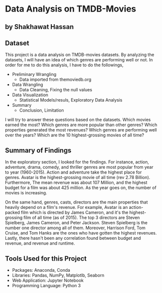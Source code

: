 # Data Analysis on TMDB-Movies
## by Shakhawat Hassan

## Dataset
 This project is a data analysis on TMDB-movies datasets. By analyzing the datasets, I will have an idea of which genres are performing well or not. In order for me to do this analysis, I have to do the followings,

- Preliminary Wrangling
  - Data imported from themoviedb.org
- Data Wrangling
  - Data Cleaning, Fixing the null values
- Data Visualization
  - Statistical Models/resuls, Exploratory Data Analysis
- Summary
  - Conclusion, Limitation

I will try to answer these questions based on the datasets. 
Which movies earned the most? Which genres are more popular than other genres? Which properties generated the most revenues? Which genres are performing well over the years? Which are the 10 highest-grossing movies of all time?

## Summary of Findings
In the exploratory section, I looked for the findings. For instance, action, adventure, drama, comedy, and thriller genres are most popular from year to year (1960-2015). Action and adventure take the highest place for genres. Avatar is the highest-grossing movie of all time (rev 2.78 Billion). Furthermore, The mean revenue was about 107 Million, and the highest budget for a film was about 425 million. As the year goes on, the number of movies is increasing.

On the same hand, genres, casts, directors are the main properties that heavily depend on a film's revenue. For example, Avatar is an action-packed film which is directed by James Cameron, and it's the highest-grossing film of all time (as of 2015). The top 3 directors are Steven Spielberg, James Cameron, and Peter Jackson. Steven Spielberg is the number one director among all of them. Moreover, Harrison Ford, Tom Cruise, and Tom Hanks are the ones who have gotten the highest revenues. Lastly, there hasn't been any correlation found between budget and revenue, and revenue and runtime.

## Tools Used for this Project
  - Packages: Anaconda, Conda
  - Libraries: Pandas, NumPy, Matplotlb, Seaborn
  - Web Application: Jupyter Notebook
  - Programming Language: Python 3


